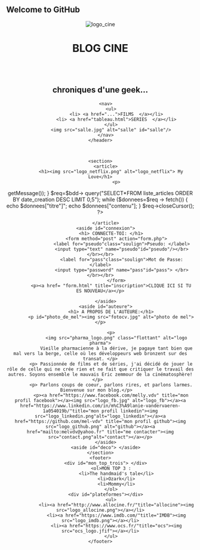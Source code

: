 ## Welcome to GitHub
<!DOCTYPE html>
<!DOCTYPE html>
<html>
<head>
	<meta charset="utf-8">
	<link rel="stylesheet" type="text/css" href="blogcine.css">
	<title>blogcine</title>
</head>

<body>
	<div id="bloc_page">
	<header>
		<div id="titre_blog_cine">
			<img src="logo_cine.jpg" alt="logo_cine"/>
			<h1> BLOG CINE  </h1>
		</br></br>
			<h2> chroniques d'une geek...</h2>
		</div>

		<nav>
			<ul>
				<li> <a href="...">FILMS  </a></li>
				<li> <a href="tableau.html">SERIES  </a></li>
			</ul>
			<img src="salle.jpg" alt="salle" id="salle"/>
		</nav>
	</header>



	<section>
		<article>
			<h1><img src="logo_netflix.png" alt="logo_netflix"> My Love</h1>
				<p>
<?php
try{
	$bdd = new PDO("mysql:host=localhost;dbname=commentaires;charset=utf8","root","");
}
catch(Exception $e)
{
	die("Erreur:".$e-> getMessage());
}
$req=$bdd-> query("SELECT*FROM liste_articles ORDER BY date_creation DESC LIMIT 0,5");

while ($donnees=$req -> fetch()) 
{
	echo $donnees["titre"]";
	echo $donnees["contenu"];
}
$req->closeCursor();

?>
</p>

		</article>
		<aside id="connexion">
			<h1> CONNECTE-TOI: </h1>
				<form method="post" action="form.php">
					<label for="pseudo"class="soulign">Pseudo: </label>
					<input type="text" name="pseudo"id="pseudo"/></br></br></br>
					<label for="pass"class="soulign">Mot de Passe: </label>
					<input type="password" name="pass"id="pass"> </br></br></br>
				</form>
			<p><a href= "form.html" title="inscription">CLIQUE ICI SI TU ES NOUVEAU</a></p>

		</aside>
		<aside id="auteure">
			<h1> A PROPOS DE L'AUTEURE:</h1>
			<p id="photo_de_mel"><img src="fotocv.jpg" alt="photo de mel"></p>
				
			<p>
				<img src="pharma_logo.png" class="flottant" alt="logo pharma">
				Vieille pharmacienne à la dérive, je pagaye tant bien que mal vers la berge, celle où les développeurs web bronzent sur des transat. </p>
			<p> Passionnée de films et de séries, j'ai décidé de jouer le rôle de celle qui ne crée rien et ne fait que critiquer le travail des autres. Soyons ensemble le mauvais Eric zemmour de la cinématosphère!</p>	
			<p> Parlons coups de coeur, parlons rires, et parlons larmes. Bienvenue sur mon blog.</p>	
			<p><a href="https://www.facebook.com/melly.vdv" title="mon profil facebook"></a><img src="logo_fb.jpg" alt="logo_fb"></a><a href="https://www.linkedin.com/in/m%C3%A9lanie-vandervaeren-1a054019b/"title="mon profil linkedin"><img src="logo_linkedin.png"alt="logo_linkedin"></a><a href="https://github.com/mel-vdv" title="mon profil github"><img src="logo_github.png" alt="github"></a><a href="mailto:melvdv@yahoo.fr" title="me contacter"><img src="contact.png"alt="contact"></a></p>
		</aside>
		<aside id="deco"> </aside>
	</section>
	<footer>
		<div id="mon_top_trois"> </div>
			<ol>MON TOP 3 :
				<li>The handmaid's tale</li>
				<li>Ozark</li>
				<li>Mommy</li>
			</ol>
		<div id="plateformes"></div>
			<ul>
				<li><a href="http://www.allocine.fr/"title="allocine"><img src="logo_allocine.png"></a></li>
				<li><a href="https://www.imdb.com/"title="IMDB"><img src="logo_imdb.png"></a></li>
				<li><a href="https://www.ocs.fr/"title="ocs"><img src="ocs_logo.jfif"></a></li>
			</ul>
	</footer>
</div>
</body>
</html>
